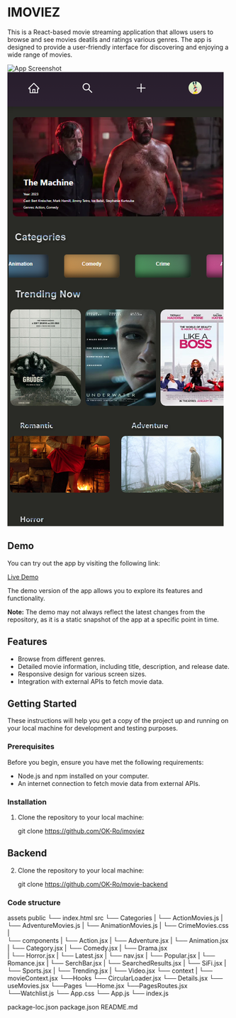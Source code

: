 # IMOVIEZ

This is a React-based movie streaming application that allows users to browse and see movies deatils and ratings various genres. The app is designed to provide a user-friendly interface for discovering and enjoying a wide range of movies.

![App Screenshot](/public/fullscreen.png) ![mobile](/public/mobile.png)


## Demo

You can try out the app by visiting the following link:

[Live Demo](https://imoviez.vercel.app/)

The demo version of the app allows you to explore its features and functionality.

**Note:** The demo may not always reflect the latest changes from the repository, as it is a static snapshot of the app at a specific point in time.

## Features

- Browse from different genres.
- Detailed movie information, including title, description, and release date.
- Responsive design for various screen sizes.
- Integration with external APIs to fetch movie data.

## Getting Started

These instructions will help you get a copy of the project up and running on your local machine for development and testing purposes.

### Prerequisites

Before you begin, ensure you have met the following requirements:

- Node.js and npm installed on your computer.
- An internet connection to fetch movie data from external APIs.

### Installation

1. Clone the repository to your local machine:

   git clone https://github.com/OK-Ro/imoviez

## Backend

2. Clone the repository to your local machine:

   git clone https://github.com/OK-Ro/movie-backend

### Code structure

assets
public
└── index.html
src
└── Categories
| └── ActionMovies.js
| └── AdventureMovies.js
| └── AnimationMovies.js
| └── CrimeMovies.css
|  
 └── components
| └── Action.jsx
| └── Adventure.jsx
| └── Animation.jsx
| └── Category.jsx
| └── Comedy.jsx
| └── Drama.jsx  
 | └── Horror.jsx
| └── Latest.jsx
| └── nav.jsx
| └── Popular.jsx
| └── Romance.jsx
| └── SerchBar.jsx
| └── SearchedResults.jsx
| └── SiFi.jsx
| └── Sports.jsx
| └── Trending.jsx
| └── Video.jsx
└── context
| └── movieContext.jsx
└──Hooks
└── CircularLoader.jsx
└── Details.jsx
└── useMovies.jsx
└──Pages
└──Home.jsx
└──PagesRoutes.jsx
└──Watchlist.js
└── App.css
└── App.js
└── index.js

package-loc.json
package.json
README.md
